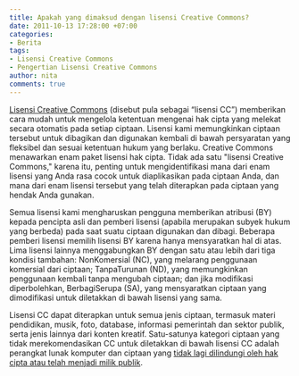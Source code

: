 ```yaml
---
title: Apakah yang dimaksud dengan lisensi Creative Commons?
date: 2011-10-13 17:28:00 +07:00
categories:
- Berita
tags:
- Lisensi Creative Commons
- Pengertian Lisensi Creative Commons
author: nita
comments: true
---
```


[Lisensi Creative Commons](http://wiki.creativecommons.or.id/Lisensi) (disebut pula sebagai “lisensi CC”) memberikan cara mudah untuk mengelola ketentuan mengenai hak cipta yang melekat secara otomatis pada setiap ciptaan. Lisensi kami memungkinkan ciptaan tersebut untuk dibagikan dan digunakan kembali di bawah persyaratan yang fleksibel dan sesuai ketentuan hukum yang berlaku. Creative Commons menawarkan enam paket lisensi hak cipta. Tidak ada satu "lisensi Creative Commons," karena itu, penting untuk mengidentifikasi mana dari enam lisensi yang Anda rasa cocok untuk diaplikasikan pada ciptaan Anda, dan mana dari enam lisensi tersebut yang telah diterapkan pada ciptaan yang hendak Anda gunakan.

Semua lisensi kami mengharuskan pengguna memberikan atribusi (BY) kepada pencipta asli dan pemberi lisensi (apabila merupakan subyek hukum yang berbeda) pada saat suatu ciptaan digunakan dan dibagi. Beberapa pemberi lisensi memilih lisensi BY karena hanya mensyaratkan hal di atas. Lima lisensi lainnya menggabungkan BY dengan satu atau lebih dari tiga kondisi tambahan: NonKomersial (NC), yang melarang penggunaan komersial dari ciptaan; TanpaTurunan (ND), yang memungkinkan penggunaan kembali tanpa mengubah ciptaan; dan jika modifikasi diperbolehkan, BerbagiSerupa (SA), yang mensyaratkan ciptaan yang dimodifikasi untuk diletakkan di bawah lisensi yang sama.

Lisensi CC dapat diterapkan untuk semua jenis ciptaan, termasuk materi pendidikan, musik, foto, database, informasi pemerintah dan sektor publik, serta jenis lainnya dari konten kreatif. Satu-satunya kategori ciptaan yang tidak merekomendasikan CC untuk diletakkan di bawah lisensi CC adalah perangkat lunak komputer dan ciptaan yang [tidak lagi dilindungi oleh hak cipta atau telah menjadi milik publik](http://wiki.creativecommons.or.id/FAQ#Dapatkah_saya_menerapkan_lisensi_Creative_Commons_terhadap_suatu_karya_domain_publik.3F).
